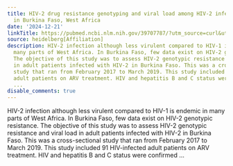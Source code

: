 ```yaml
---
title: HIV-2 drug resistance genotyping and viral load among HIV-2 infected adults
  in Burkina Faso, West Africa
date: '2024-12-21'
linkTitle: https://pubmed.ncbi.nlm.nih.gov/39707787/?utm_source=curl&utm_medium=rss&utm_campaign=pubmed-2&utm_content=1FakS-2QOkCT8HsMOQP1bCRQ4YzyumYOmxmF0moLsQ3dFB1E9V&fc=20220326224207&ff=20241221170703&v=2.18.0.post9+e462414
source: heidelberg[Affiliation]
description: HIV-2 infection although less virulent compared to HIV-1 is endemic in
  many parts of West Africa. In Burkina Faso, few data exist on HIV-2 genotypic resistance.
  The objective of this study was to assess HIV-2 genotypic resistance and viral load
  in adult patients infected with HIV-2 in Burkina Faso. This was a cross-sectional
  study that ran from February 2017 to March 2019. This study included 91 HIV-infected
  adult patients on ARV treatment. HIV and hepatitis B and C status were confirmed
  ...
disable_comments: true
---
```

HIV-2 infection although less virulent compared to HIV-1 is endemic in many parts of West Africa. In Burkina Faso, few data exist on HIV-2 genotypic resistance. The objective of this study was to assess HIV-2 genotypic resistance and viral load in adult patients infected with HIV-2 in Burkina Faso. This was a cross-sectional study that ran from February 2017 to March 2019. This study included 91 HIV-infected adult patients on ARV treatment. HIV and hepatitis B and C status were confirmed ...